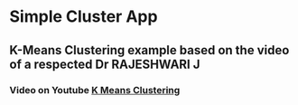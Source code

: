 # Simple Cluster App  

## K-Means Clustering example based on the video of a respected Dr RAJESHWARI J  
### Video on Youtube [K Means Clustering](https://www.youtube.com/watch?v=z1CzV_yUv5Y)

